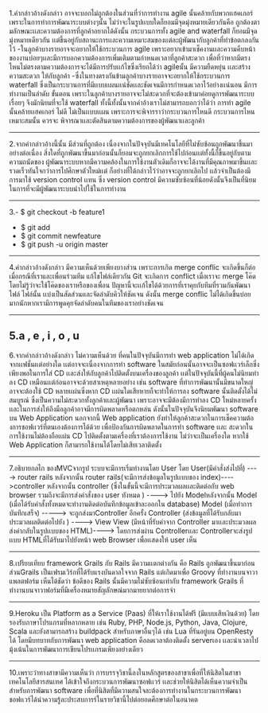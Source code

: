 1.คำกล่าวอ้างดังกล่าว อาจจะบอกไม่ถูกต้องในส่วนที่ว่าการทำงาน  agile นั้นคล้ายกับพวกเเฮคเกอร์ เพราะในการทำการพัฒนาระบบต่างๆนั้น ไม่ว่าจะในรูปเเบบใดก็ยอมมีจุดมุ่งหมายเดียวกันคือ ถูกต้องตามลักษณะเเละความต้องการที่ลูกค้าอยากได้ดังนั้น กระบวนการทั้ง agile and waterfall ก็ยอมมีจุดมุ่งหมายเดียวกัน เเต่ขึ้นอยู่กับสถานะการเเละความเหมาะสมของเเต่ละผู้พัฒนากับลูกค้าที่ทำข้อตกลงกันไว้
-ในลูกค้าบางรายอาจจะอยากให้ใช้กระบวนการ agile เพราะอยากเข้ามาเช็คงานเเละความคืบหน้าของงานบ่อยๆเเละมีการบอกความต้องการเพิ่มเติมตามกำหนดเวลาที่ลูกค้าสะดวก
เพื่อที่ว่าหากมีตรงไหนไม่ตรงตามความต้องการจะได้มีการปรับเเก้ไขซึ่งเรียกได้ว่า agileนั้น มีความยืดหยุ่น เเละสร้างความสะดวก ให้กับลูกค้า
-ซึ่งในทางตรงกันข้ามลูกค้าบางรายอาจจะอยากให้ใช้กระบวนการ waterfall ซึ่งเป็นกระบวนการที่มีเเบบเเผนเเน่ชัดเเละชัดเจนมีการกำหนดเวลาไว้อย่างเเน่นอน มีการทำงานเป็นลำดับ
ขั้นตอน เพราะในลูกค้าบางรายอาจจะไม่สะดวกที่จะต้องเข้ามาค่อยดูการพัฒนาระบบเรื่อยๆ จึงมักนิยมที่จะใช้ waterfall 
ทั้งนี้ทั้งนั้นจากคำอ้างเราไม่สามารถบอกว่าได้ว่า การทำ agile นั้นคล้ายเเฮคเกอร์ ไม่ดี ไม่เป็นเเบบเเผน เพราะการจะพิจารราว่ากระบวนการไหนดี กระบวนการไหนเหมาะสมนั้น ควรจะ
พิจารณาเเละตัดสินตามความต้องการของผู้พัฒนาเเละลูกค้า

--------------------------------------------------------------------------------------------------------------------------------
2.จากคำกล่าวอ้างนี้นั้น มีส่วนที่ถูกต้อง เนื่องจากในปัจจุบันมีเทคโนโลยีที่ไม่ซับซ้อนถูกพัฒนาขึ้นมาอย่างต่อเนื่อง สิ่งใดที่ถูกพัฒนาขึ้นมาก่อนนั้นก็ยอมจะถูกยกเลิกการใช้ไปก่อนเเต่ทั้งนี้ก็ขึ้นอยู่กับตามความถนัดของ ผู้พัฒนาระบบหากมีความคล้องในการใช้งานตัวเดิมก็อาจจะได้งานที่มีคุณภาพมาขึ้นเเละรวดเร็วทันใจกว่าการไปศึกษาตัวใหม่เเต่ ก็อย่างที่ได้กล่าวไว้ว่าอาจจะถูกยกเลิกไป เเล้วจำเป็นต้องมีการมาใช้ version control เเทน ซึ่ง version control มีความซับซ้อนที่น้อยดังนั้นจึงเป็นที่นิยมในการที่จะมีผู้พัฒนาระบบนำไปใช้ในการทำงาน

--------------------------------------------------------------------------------------------------------------------------------
3.- $ git checkout -b feature1
  - $ git add 
  - $ git commit newfeature
  - $ git push -u origin master
  
--------------------------------------------------------------------------------------------------------------------------------
4.คำกล่าวอ้างดังกล่าว มีความเห็นด้วยเพียงบางส่วน เพราะการเกิด merge conflic จะเกิดขึ้นก็ต่อเมื่อกรณีที่เราและเพื่อนร่วมทีม แก้ไขไฟล์เดียวกัน Git จะเกิดการ conflict เมื่อเราจะ merge โค๊ดโดยไม่รู้ว่าจะใช้โค๊ดของเราหรือของเพื่อน ปัญหานี้จะเเก้ไขได้ด้วยการที่เราคุยกับทีมที่รวมกันพัฒนาไฟล์ ไฟล์นั้น เเบ่งเป็นสัดส่วนเเละจัดลำดับคิวให้ชัดเจน ดังนั้น  merge conflic ไม่ได้เกิดขึ้นบ่อยมากนักหากเรามีการพูดคุยจัดลำดับคนในทีมของเราอย่างชัดเจน

--------------------------------------------------------------------------------------------------------------------------------
5.a , e , i , o , u
--------------------------------------------------------------------------------------------------------------------------------
6.จากคำกล่าวอ้างดังกล่าว ไม่ความเห็นด้วย ที่คนในปัจจุบันมีการทำ web application ไม่ได้เกิดจากเเฟชั่นเเต่อย่างใด เเต่อาจจะเนื่องจากการทำ software ในสมัยก่อนนั้นอาจจะเป็นซอฟเเวร์เล็กซึ่งเพียงพอในการใส่ CD เเละส่งให้กับลูกค้าไปติดตั้งบนเครื่องของลูกค้า เเต่ในปัจจุบันนี้ที่ผู้คนไม่นิยมทำลง CD เหมือนเเต่ก่อนอาจจะด้วยสาเหตุหลายอย่าง เช่น software ที่ทำการพัฒนานั้นมีขนาดใหญ่ อาจจะต้องใช้ CD หลายเเผ่นซึ่งหาก CD เเผ่นใดเสียหายก็จะทำให้การลง software นั้นติดตั้งได้ไม่สมบูรณ์ ซึ่งเป็นความไม่สะดวกทั้งลูกค้าเเละผู้พัฒนา เพราะอาจจะมีต้องมีการทำลง CD ใหม่หลายครั้ง เเละในการส่งให้ถึงมือลูกค้าอาจมีการผิดพลาดหรือตกหล่น ดังนั้นในปัจจุบันจึงนิยมพัฒนา software บน Web Application นอกจากนี้ Web application ยังทำให้ลูกค้าสะดวกในการเช็คความต้องการชอฟเเวร์ที่ตนเองต้องการได้ด้วย เพื่อป้องกันการผิดพลาดในการทำ software เเละ สะดวกในการใช้งานไม่ต้องถือเเผ่น CD ไปติดตั้งตามเครื่องที่เราต้องการใช้งาน ไม่ว่าจะเป็นเครื่องใด หากใช้ Web Application ก็สามารถใช้งานได้โดยไม่เสียเวลาติดตั้ง

--------------------------------------------------------------------------------------------------------------------------------
7.อธิบายกลไก ของMVCจากรูป ระบบจะมีการเริ่มทำงานโดย User โดย 
User(มีคำสั่งส่งไปที่) ----> router rails หลังจากนั้น 
router rails(จะมีการส่งข้อมูลในรูปเเบบของ index)---->controller หลังจากนั้น 
controller (ซึ่งในขั้นนี้จะมีการประมวลผลเเละติดต่อกับ web browser รวมถึงจะมีการส่งคำสั่งของ user ทังหมด ) ----> ไปยัง Modelหลังจากนั้น 
Model (เมื่อได้รับคำสั้งทั้งหมดจะทำงานติดต่อบันทึกข้อมูลเข้าละออกใน database)
Model (เมื่อทำการบันทึกเสร็จ) -----> จะถูกส่งมาController อีกครั้ง
Controller (ส่งข้อมูลที่ได้รับกลับมาประมวลผลติดต่อไปยัง ) ----> View
View (มีหน้าที่รับค่าจาก Controller มาเเละประมวลผลส่งค่ากลับในรูปเเบบของ HTML)---->
โดยการส่งผ่าน Controllerเเละ Controllerจะส่งรูปเเบบ HTMLที่ได้รับมาไปยังหน้า web Browser เพื่อเเสดงให้ user เห็น 

--------------------------------------------------------------------------------------------------------------------------------
8.เปรียบเทียบ framework Grails กับ Rails  มีความเเตกต่างกัน คือ Rails ถูกพัฒนาขึ้นมาก่อน ส่วนGrails เป็นเฟรมเวิร์กที่ได้รับแรงบันดาลใจจาก Rails แต่เกิดมาเพื่อ Groovy ที่ทำงานบนจาวาแพลตฟอร์ม เห็นได้ชัดว่า ข้อดีของ Rails นั้นมีความไม่ซับซ้อนเท่ากับ framework Grails ที่ทำงานบนจาวาฟอร์มที่มีเครื่องหมายสัญลักษณ์มากมายยากต่อการจำ

--------------------------------------------------------------------------------------------------------------------------------
9.Heroku เป็น Platform as a Service (Paas) ที่ให้เราใช้งานได้ฟรี (มีแบบเสียเงินด้วย) โดยรองรับภาษาโปรแกรมที่หลากหลาย 
เช่น Ruby, PHP, Node.js, Python, Java, Clojure, Scala และยังสามารถสร้าง buildpack 
สำหรับภาษาอื่นๆได้ เช่น Lua ที่รันอยู่บน OpenResty ได้  โดยมีบทบาทกับการพัฒนา web application คือลดเวลาต้องติดตั้ง 
serverเอง เเละนำเวลาไปมุ้งเน้นในการพัฒนาการเขียนโปรเเกรมเพียงอย่างเดียว

--------------------------------------------------------------------------------------------------------------------------------
10.เพราะว่าทางสาขามีความเห็นว่า การบรรจุวิชานี้ลงในหลักสูตรของสาขาเพื่อที่ให้นิสิตในสาขา เทคโนโลยีสารสนเทศ ได้เข้าใจถึงกระบวนการพัฒนาซอฟเเวร์ เเละช่วยให้นิสิตได้เห็นความจำเป็นสำหรับการพัฒนา software เพื่อที่นิสิตที่มีความสนใจละต้องการทำงานในกระบวนการพัฒนาชอฟเเวร์ได้นำความรู้ละประสบการร์ในรายวิชานี้ไปต่อยอดศึกษาต่อในอนาคต

